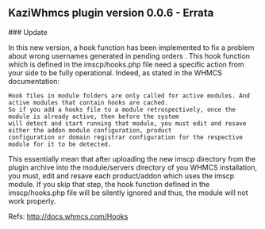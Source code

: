 ## KaziWhmcs plugin version 0.0.6 - Errata

### Update

In this new version, a hook function has been implemented to fix a problem about wrong usernames generated in pending
orders . This hook function which is defined in the imscp/hooks.php file need a specific action from your side to be
fully operational. Indeed, as stated in the WHMCS documentation:

    Hook files in module folders are only called for active modules. And active modules that contain hooks are cached.
    So if you add a hooks file to a module retrospectively, once the module is already active, then before the system
    will detect and start running that module, you must edit and resave either the addon module configuration, product
    configuration or domain registrar configuration for the respective module for it to be detected.

This essentially mean that after uploading the new imscp directory from the plugin archive into the module/servers
directory of you WHMCS installation, you must, edit and resave each product/addon which uses the imscp module. If you
skip that step, the hook function defined in the imscp/hooks.php file will be silently ignored and thus, the module will
not work properly.

Refs: http://docs.whmcs.com/Hooks
